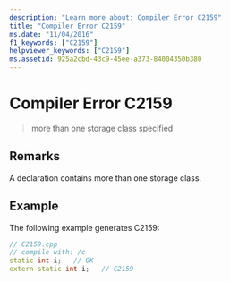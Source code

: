 ```yaml
---
description: "Learn more about: Compiler Error C2159"
title: "Compiler Error C2159"
ms.date: "11/04/2016"
f1_keywords: ["C2159"]
helpviewer_keywords: ["C2159"]
ms.assetid: 925a2cbd-43c9-45ee-a373-84004350b380
---
```

# Compiler Error C2159

> more than one storage class specified

## Remarks

A declaration contains more than one storage class.

## Example

The following example generates C2159:

```cpp
// C2159.cpp
// compile with: /c
static int i;   // OK
extern static int i;   // C2159
```
